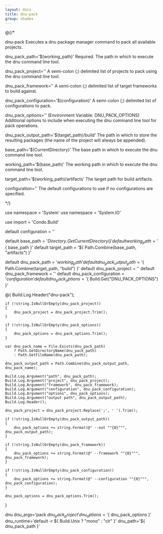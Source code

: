 ```yaml
---
layout: docs
title: dnu-pack
group: shades
---
```


@{/*

dnu-pack
    Executes a dnu package manager command to pack all available projects.

dnu_pack_path='$(working_path)'
    Required. The path in which to execute the dnu command line tool.

dnu_pack_project=''
    A semi-colon (;) delimited list of projects to pack using the dnu command line tool.

dnu_pack_framework=''
    A semi-colon (;) delimited list of target frameworks to build against.

dnu_pack_configuration='$(configuration)'
    A semi-colon (;) delimited list of configurations to pack.

dnu_pack_options='' (Environment Variable: DNU_PACK_OPTIONS)
    Additional options to include when executing the dnu command line tool for pack operations.

dnu_pack_output_path='$(target_path)/build'
    The path in which to store the resulting packages (the name of the project will always be appended).

base_path='$(CurrentDirectory)'
    The base path in which to execute the dnu command line tool.

working_path='$(base_path)'
    The working path in which to execute the dnu command line tool.

target_path='$(working_path)/artifacts'
    The target path for build artifacts.

configuration=''
    The default configurations to use if no configurations are specified.

*/}

use namespace = 'System'
use namespace = 'System.IO'

use import = 'Condo.Build'

default configuration           = ''

default base_path               = '${ Directory.GetCurrentDirectory() }'
default working_path            = '${ base_path }'
default target_path             = '${ Path.Combine(base_path, "artifacts") }'

default dnu_pack_path           = '${ working_path }'
default dnu_pack_output_path    = '${ Path.Combine(target_path, "build") }'
default dnu_pack_project        = ''
default dnu_pack_framework      = ''
default dnu_pack_configuration  = '${ configuration }'
default dnu_pack_options        = '${ Build.Get("DNU_PACK_OPTIONS") }'

@{
    Build.Log.Header("dnu-pack");

    if (!string.IsNullOrEmpty(dnu_pack_project))
    {
        dnu_pack_project = dnu_pack_project.Trim();
    }

    if (!string.IsNullOrEmpty(dnu_pack_options))
    {
        dnu_pack_options = dnu_pack_options.Trim();
    }

    var dnu_pack_name = File.Exists(dnu_pack_path)
        ? Path.GetDirectoryName(dnu_pack_path)
        : Path.GetFileName(dnu_pack_path);

    dnu_pack_output_path = Path.Combine(dnu_pack_output_path, dnu_pack_name);

    Build.Log.Argument("path", dnu_pack_path);
    Build.Log.Argument("project", dnu_pack_project);
    Build.Log.Argument("framework", dnu_pack_framework);
    Build.Log.Argument("configuration", dnu_pack_configuration);
    Build.Log.Argument("options", dnu_pack_options);
    Build.Log.Argument("output path", dnu_pack_output_path);
    Build.Log.Header();

    dnu_pack_project = dnu_pack_project.Replace(';', ' ').Trim();

    if (!string.IsNullOrEmpty(dnu_pack_output_path))
    {
        dnu_pack_options += string.Format(@" --out ""{0}""", dnu_pack_output_path);
    }

    if (!string.IsNullOrEmpty(dnu_pack_framework))
    {
        dnu_pack_options += string.Format(@" --framework ""{0}""", dnu_pack_framework);
    }

    if (!string.IsNullOrEmpty(dnu_pack_configuration))
    {
        dnu_pack_options += string.Format(@" --configuration ""{0}""", dnu_pack_configuration);
    }

    dnu_pack_options = dnu_pack_options.Trim();
}

dnu dnu_args='pack ${ dnu_pack_project }' dnu_options='${ dnu_pack_options }' dnu_runtime='default -r ${ Build.Unix ? "mono" : "clr" }' dnu_path='${ dnu_pack_path }'